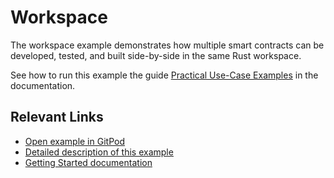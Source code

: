 # Workspace
The workspace example demonstrates how multiple smart contracts can be developed, tested, and built side-by-side in the same Rust workspace. 

See how to run this example the guide [Practical Use-Case Examples](https://developers.stellar.org/docs/build/smart-contracts/example-contracts/workspace) in the documentation. 

## Relevant Links
- [Open example in GitPod](https://gitpod.io/#https://github.com/stellar/soroban-examples)
- [Detailed description of this example](https://developers.stellar.org/docs/build/smart-contracts/example-contracts/workspace)
- [Getting Started documentation](https://developers.stellar.org/docs/build/smart-contracts/getting-started)

